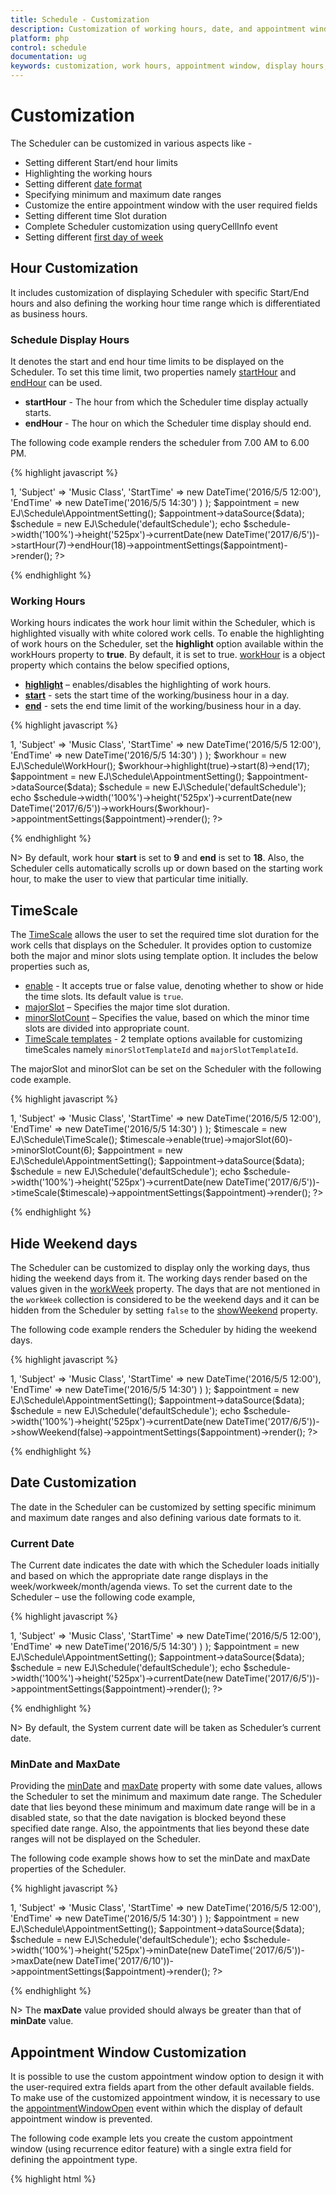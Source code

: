 ```yaml
---
title: Schedule - Customization	
description: Customization of working hours, date, and appointment window
platform: php
control: schedule
documentation: ug
keywords: customization, work hours, appointment window, display hours, Query cell info
---
```

# Customization

The Scheduler can be customized in various aspects like -

* Setting different Start/end hour limits
* Highlighting the working hours
* Setting different [date format](/php/schedule/globalization-and-localization#date-format)
* Specifying minimum and maximum date ranges
* Customize the entire appointment window with the user required fields
* Setting different time Slot duration
* Complete Scheduler customization using queryCellInfo event
* Setting different [first day of week](/php/schedule/globalization-and-localization#first-day-of-week)

## Hour Customization

It includes customization of displaying Scheduler with specific Start/End hours and also defining the working hour time range which is differentiated as business hours.

### Schedule Display Hours

It denotes the start and end hour time limits to be displayed on the Scheduler. To set this time limit, two properties namely [startHour](/api/js/ejschedule#members:starthour) and [endHour](/api/js/ejschedule#members:endhour) can be used.

* **startHour** - The hour from which the Scheduler time display actually starts.
* **endHour** - The hour on which the Scheduler time display should end.

The following code example renders the scheduler from 7.00 AM to 6.00 PM.

{% highlight javascript %}

<?php
    require_once '../EJ/AutoLoad.php';

    $data = array(
        array(
            'Id' => 1,
            'Subject' => 'Music Class',
            'StartTime' => new DateTime('2016/5/5 12:00'),
            'EndTime' => new DateTime('2016/5/5 14:30')
        )
    );

    $appointment = new EJ\Schedule\AppointmentSetting();
    $appointment->dataSource($data);

    $schedule = new EJ\Schedule('defaultSchedule');
    echo $schedule->width('100%')->height('525px')->currentDate(new DateTime('2017/6/5'))->startHour(7)->endHour(18)->appointmentSettings($appointment)->render();
?>

{% endhighlight %}

### Working Hours

Working hours indicates the work hour limit within the Scheduler, which is highlighted visually with white colored work cells. To enable the highlighting of work hours on the Scheduler, set the **highlight** option available within the workHours property to **true**. By default, it is set to true. [workHour](/api/js/ejschedule#members:workhours) is a object property which contains the below specified options,

* **[highlight](/api/js/ejschedule#members:workhours-highlight)** – enables/disables the highlighting of work hours.
* **[start](/api/js/ejschedule#members:workhours-start)** - sets the start time of the working/business hour in a day.
* **[end](/api/js/ejschedule#members:workhours-end)** - sets the end time limit of the working/business hour in a day.

{% highlight javascript %}

<?php
    require_once '../EJ/AutoLoad.php';

    $data = array(
        array(
            'Id' => 1,
            'Subject' => 'Music Class',
            'StartTime' => new DateTime('2016/5/5 12:00'),
            'EndTime' => new DateTime('2016/5/5 14:30')
        )
    );

    $workhour = new EJ\Schedule\WorkHour();
    $workhour->highlight(true)->start(8)->end(17);

    $appointment = new EJ\Schedule\AppointmentSetting();
    $appointment->dataSource($data);

    $schedule = new EJ\Schedule('defaultSchedule');
    echo $schedule->width('100%')->height('525px')->currentDate(new DateTime('2017/6/5'))->workHours($workhour)->appointmentSettings($appointment)->render();
?>

{% endhighlight %}

N> By default, work hour **start** is set to **9** and **end** is set to **18**. Also, the Scheduler cells automatically scrolls up or down based on the starting work hour, to make the user to view that particular time initially.

## TimeScale

The [TimeScale](/api/js/ejschedule#members:timeScale) allows the user to set the required time slot duration for the work cells that displays on the Scheduler. It provides option to customize both the major and minor slots using template option. It includes the below properties such as,

* [enable](/api/js/ejschedule#members:timeScale-enable) - It accepts true or false value, denoting whether to show or hide the time slots. Its default value is `true`.
* [majorSlot](/api/js/ejschedule#members:timeScale-majorSlot) – Specifies the major time slot duration.
* [minorSlotCount](/api/js/ejschedule#members:timeScale-minorSlotCount) – Specifies the value, based on which the minor time slots are divided into appropriate count.
* [TimeScale templates](/php/schedule/templates#timescale-templates) - 2 template options available for customizing timeScales namely `minorSlotTemplateId` and `majorSlotTemplateId`.

The majorSlot and minorSlot can be set on the Scheduler with the following code example.

{% highlight javascript %}

<?php
    require_once '../EJ/AutoLoad.php';

    $data = array(
        array(
            'Id' => 1,
            'Subject' => 'Music Class',
            'StartTime' => new DateTime('2016/5/5 12:00'),
            'EndTime' => new DateTime('2016/5/5 14:30')
        )
    );

    $timescale = new EJ\Schedule\TimeScale();
    $timescale->enable(true)->majorSlot(60)->minorSlotCount(6);

    $appointment = new EJ\Schedule\AppointmentSetting();
    $appointment->dataSource($data);

    $schedule = new EJ\Schedule('defaultSchedule');
    echo $schedule->width('100%')->height('525px')->currentDate(new DateTime('2017/6/5'))->timeScale($timescale)->appointmentSettings($appointment)->render();
?>

{% endhighlight %}

## Hide Weekend days

The Scheduler can be customized to display only the working days, thus hiding the weekend days from it. The working days render based on the values given in the [workWeek](/api/js/ejschedule#members:workweek) property. The days that are not mentioned in the `workWeek` collection is considered to be the weekend days and it can be hidden from the Scheduler by setting `false` to the [showWeekend](/api/js/ejschedule#members:showweekend) property.

The following code example renders the Scheduler by hiding the weekend days.

{% highlight javascript %}

<?php
    require_once '../EJ/AutoLoad.php';

    $data = array(
        array(
            'Id' => 1,
            'Subject' => 'Music Class',
            'StartTime' => new DateTime('2016/5/5 12:00'),
            'EndTime' => new DateTime('2016/5/5 14:30')
        )
    );

    $appointment = new EJ\Schedule\AppointmentSetting();
    $appointment->dataSource($data);

    $schedule = new EJ\Schedule('defaultSchedule');
    echo $schedule->width('100%')->height('525px')->currentDate(new DateTime('2017/6/5'))->showWeekend(false)->appointmentSettings($appointment)->render();
?>

{% endhighlight %}

## Date Customization

The date in the Scheduler can be customized by setting specific minimum and maximum date ranges and also defining various date formats to it.

### Current Date

The Current date indicates the date with which the Scheduler loads initially and based on which the appropriate date range displays in the week/workweek/month/agenda views. To set the current date to the Scheduler – use the following code example,

{% highlight javascript %}

<?php
    require_once '../EJ/AutoLoad.php';

    $data = array(
        array(
            'Id' => 1,
            'Subject' => 'Music Class',
            'StartTime' => new DateTime('2016/5/5 12:00'),
            'EndTime' => new DateTime('2016/5/5 14:30')
        )
    );

    $appointment = new EJ\Schedule\AppointmentSetting();
    $appointment->dataSource($data);

    $schedule = new EJ\Schedule('defaultSchedule');
    echo $schedule->width('100%')->height('525px')->currentDate(new DateTime('2017/6/5'))->appointmentSettings($appointment)->render();
?>

{% endhighlight %}

N> By default, the System current date will be taken as Scheduler’s current date.

### MinDate and MaxDate

Providing the [minDate](/api/js/ejschedule#members:mindate) and [maxDate](/api/js/ejschedule#members:maxdate) property with some date values, allows the Scheduler to set the minimum and maximum date range. The Scheduler date that lies beyond these minimum and maximum date range will be in a disabled state, so that the date navigation is blocked beyond these specified date range. Also, the appointments that lies beyond these date ranges will not be displayed on the Scheduler.

The following code example shows how to set the minDate and maxDate properties of the Scheduler.

{% highlight javascript %}

<?php
    require_once '../EJ/AutoLoad.php';

    $data = array(
        array(
            'Id' => 1,
            'Subject' => 'Music Class',
            'StartTime' => new DateTime('2016/5/5 12:00'),
            'EndTime' => new DateTime('2016/5/5 14:30')
        )
    );

    $appointment = new EJ\Schedule\AppointmentSetting();
    $appointment->dataSource($data);

    $schedule = new EJ\Schedule('defaultSchedule');
    echo $schedule->width('100%')->height('525px')->minDate(new DateTime('2017/6/5'))->maxDate(new DateTime('2017/6/10'))->appointmentSettings($appointment)->render();
?>

{% endhighlight %}

N> The **maxDate** value provided should always be greater than that of **minDate** value.

## Appointment Window Customization

It is possible to use the custom appointment window option to design it with the user-required extra fields apart from the other default available fields. To make use of the customized appointment window, it is necessary to use the [appointmentWindowOpen](/api/js/ejschedule#events:appointmentwindowopen) event within which the display of default appointment window is prevented.

The following code example lets you create the custom appointment window (using recurrence editor feature) with a single extra field for defining the appointment type.

{% highlight html %}

<!--Container for ejScheduler widget-->
<div id="Schedule1"></div>

<div id="customWindow" style="display: none">
        <div id="appWindow">
            <form id="custom">
                <table width="100%" cellpadding="5">
                    <tbody>
                        <tr style="display: none">
                            <td>
                                Id:
                            </td>
                            <td colspan="2">
                                <input id="customId" type="text" name="Id" />
                            </td>
                        </tr>
                        <tr>
                            <td>
                                Subject:
                            </td>
                            <td colspan="2">
                                <input id="subject" type="text" value="" name="Subject" onfocus="temp()" style="width: 100%" />
                            </td>
                        </tr>
                        <tr>
                            <td>
                                Description:
                            </td>
                            <td colspan="2">
                                <textarea id="customdescription" name="Description" rows="3" cols="50" style="width: 100%; resize: vertical"></textarea>
                            </td>
                        </tr>
                        <tr>
                            <td>
                                StartTime:
                            </td>
                            <td>
                                <input id="StartTime" type="text" value="" name="StartTime" />
                            </td>
                        </tr>
                        <tr>
                            <td>
                                EndTime:
                            </td>
                            <td>
                                <input id="EndTime" type="text" value="" name="EndTime" />
                            </td>
                        </tr>
                        <tr>
                            <td>Appointment Type:</td>
                            <td><input type="text" id="AppointmentType" /></td>
                        </tr>
                        <tr>
                            <td colspan="3">
                                <div class="customcheck">AllDay:</div>
                                <div class="customcheck">
                                    <input id="allDay" type="checkbox" name="AllDay" onchange="allDayCheck()" />
                                </div>
                                <div class="customcheck">Recurrence:</div>
                                <div>
                                    <input id="recurrence" type="checkbox" name="Recurrence" onchange="recurCheck()" />
                                </div>
                            </td>
                        </tr>
                        <tr id="summaryTr" style="display:none;">
                            <td colspan="3">
                                <div class="recSummary">Summary:</div>
                                <div>
                                    <label id="recSummary" name="Summary"></label>
                                </div>

                            </td>
                        </tr>
                        <tr id="editor" style="display:none;">
                            <td colspan="3">
                                <div><a id="recedit" onclick="recurrenceRule()">Edit</a></div>
                            </td>
                        </tr>
                    </tbody>
                </table>
            </form>
            <div>
                <button type="submit" onclick="cancel()" id="buttonCancel" style="float:right;margin-right:20px;margin-bottom:10px;">Cancel</button>
                <button type="submit" onclick="save()" id="buttonSubmit" style="float:right;margin-right:20px;margin-bottom:10px;">Submit</button>
            </div>
        </div>
        <div id="recWindow" style="display: none">
            <div id="recurrenceEditor"></div>
            <br />
            <div>
                <button type="submit" id="recCancel">Cancel</button>
                <button type="submit" id="recSubmit">Submit</button>
            </div>
        </div>
    </div>

{% endhighlight %}

The styles to be applied for the controls within the custom appointment window are as follows.

{% highlight html %}

<style>
    .customcheck {
        float: left;
        margin-right: 10px;
    }

    .error {
        background-color: #FF8A8A;
    }

    #custom table td {
        padding:5px;
    }
</style>

{% endhighlight %}

Now, define the Schedule control shown below.

{% highlight javascript %}

<?php
    require_once '../EJ/AutoLoad.php';

    $data = array(
        array(
            'Id' => 1,
            'Subject' => 'Music Class',
            'StartTime' => new DateTime('2016/5/5 12:00'),
            'EndTime' => new DateTime('2016/5/5 14:30')
        )
    );

    $appointment = new EJ\Schedule\AppointmentSetting();
    $appointment->dataSource($data);

    $schedule = new EJ\Schedule('defaultSchedule');
    echo $schedule->width('100%')->height('525px')->appointmentWindowOpen("onAppointmentWindowOpen")->appointmentSettings($appointment)->render();
?>

{% endhighlight %}

Now, define the custom appointment window within script as shown below

{% highlight javascript %}

$(function () {

    $("#buttonCancel").ejButton({ width: '85px' });
    $("#buttonSubmit").ejButton({ width: '85px' });
    $("#recurrence").ejCheckBox({ change: "recurCheck" });
    $("#StartTime").ejDateTimePicker({ width: "150px" });
    $("#EndTime").ejDateTimePicker({ width: "150px" });
    // DataSource values for the appointment type field
    var types = [
        { text: "Tentative", id: 1 },
        { text: "Busy", id: 3 },
        { text: "Free", id: 5 },
        { text: "Out Of Office", id: 7 }
    ];
    $("#recCancel,#recSubmit").ejButton({ click: "onRecurrenceClick" });
    // defining recurrence editor control to be used as custom appointment window
    $("#recurrenceEditor").ejRecurrenceEditor({ selectedRecurrenceType: 0, frequencies: ["daily", "weekly", "monthly", "yearly", "everyweekday"] });

    // defining dropdown controls to be used within custom appointment window
    $("#AppointmentType").ejDropDownList({
        dataSource: types,
        fields: {
            text: "text",
            id: "id",
            value: "text"
        }
    });

    // defining dialog control to be used as custom appointment window
    $("#customWindow").ejDialog({
        width: 600,
        height: "auto",
        position: { X: 200, Y: 100 },
        showOnInit: false,
        enableModal: true,
        title: "Appointment Window",
        enableResize: false,
        allowKeyboardNavigation: false,
        close: "clearFields"
    });
});

{% endhighlight %}

The following function needs to be defined within script section, which gets called before the default appointment window opens.

{% highlight html %}

<script type="text/javascript">

function onAppointmentWindowOpen(args) {
    args.cancel = true; // prevents the display of default appointment window
    var schObj = $("#Schedule1").data("ejSchedule");
    // When double clicked on the Scheduler cells, fills the StartTime and EndTime fields appropriately
    $("#StartTime").ejDateTimePicker({ value: args.startTime });
    $("#EndTime").ejDateTimePicker({ value: args.endTime });
    $("#recWindow").css("display", "none");
    $("#appWindow").css("display", "");
    if (!ej.isNullOrUndefined(args.target)) {
        // When double clicked on the Scheduler cells, if the target is all day or month cells – only then enable check mark on the all day checkbox
        if ($(args.target.currentTarget).hasClass("e-alldaycells") || (args.startTime.getHours() == 0 && args.endTime.getHours() == 23))
            $("#allDay").prop("checked", true);
        else
            args.model.currentView == "month" ? $("#allDay").prop("checked", true) : $("#allDay").prop("checked", false);
        // If the target is allDay or month cells – disable the StartTime and EndTime fields
        $("#StartTime,#EndTime").ejDateTimePicker({
            enabled: ($(args.target.currentTarget).hasClass("e-alldaycells") || (args.startTime.getHours() == 0 && args.endTime.getHours() == 23) || $(args.target.currentTarget).hasClass("e-monthcells") || args.model.currentView == "month") ? false : true
        });
    }
    // If double clicked on the appointments, fill the custom appointment window fields with appropriate values.
    if (!ej.isNullOrUndefined(args.appointment)) {
        $("#customId").val(args.appointment.Id);
        $("#subject").val(args.appointment.Subject);
        $("#StartTime").ejDateTimePicker({ value: new Date(args.appointment.StartTime) });
        $("#EndTime").ejDateTimePicker({ value: new Date(args.appointment.EndTime) });
        // Fills the Appointment type dropdown with its value
        var value = args.appointment.AppointmentType;
        $("#AppointmentType").ejDropDownList("clearText");
        $("#AppointmentType").ejDropDownList({
            text: value,
            value: value
        });
        $("#allDay").prop("checked", args.appointment.AllDay);
        $("#recurrence").ejCheckBox({ checked: args.appointment.Recurrence });
        if (args.appointment.Recurrence) {
            $("#editor").css("display", "");
            $("#recSummary").html(args.appointment.RecurrenceRule);
            $("#summaryTr").css("display", "");
            recObj._recRule = args.appointment.RecurrenceRule; // app recurrence rule is stored in Recurrence editor object
            recObj.recurrenceRuleSplit(args.appointment.RecurrenceRule, args.appointment.recurrenceExDate); //splitting the recurrence rule
            recObj.showRecurrenceSummary(args.appointment.Id); // updating the recurrence rule in Recurrence editor
        }
    }
    $("#customWindow").ejDialog("open");
}

</script>

{% endhighlight %}

On clicking the **Submit** button within the Custom Appointment window, the following function gets executed – which will validate the appointment fields and then save it appropriately.

{% highlight html %}

<script type="text/javascript">

function save() {
    // checks if the subject value is not left blank before saving it.
    if ($.trim($("#subject").val()) == "") {
        $("#subject").addClass("error");
        return false;
    }
    var obj = {}, temp = {}, rType;
    var formElement = $("#customWindow").find("#custom").get(0);
    // looping through the custom form elements to get each value and form a JSON object
    for (var index = 0; index < formElement.length; index++) {
        var columnName = formElement[index].name, $element = $(formElement[index]);
        if (columnName != undefined) {
            if (columnName == "")
                columnName = formElement[index].id.replace(this._id, "");
            if (columnName != "" && obj[columnName] == null) {
                var value = formElement[index].value;
                if (columnName == "Id" && value != "")
                    value = parseInt(value);
                if ($element.hasClass("e-datetimepicker"))
                    value = new Date(value);
                if (formElement[index].type == "checkbox")
                    value = formElement[index].checked;
                obj[columnName] = value;
            }
        }
    }
    obj["RecurrenceRule"] = (obj.Recurrence) ? recurRule : null;
    var appTypeObj = $("#AppointmentType").data("ejDropDownList");
    obj["AppointmentType"] = appTypeObj.getSelectedValue();
    $("#customWindow").ejDialog("close");
    var object = $("#Schedule1").data("ejSchedule");
    object.saveAppointment(obj);
    clearFields();
}

// This function executes when the submit/cancel button in the recurrence editor window is pressed.
function onRecurrenceClick(args) {
    if ($(args.e.currentTarget).attr("id") == "recSubmit") {
        recObj = $("#recurrenceEditor").ejRecurrenceEditor('instance');
        recObj.closeRecurPublic();
        recurRule = recObj._recRule;
        $("#recSummary").html(recurRule);
    }
    else {
        if (($(args.e.currentTarget).attr("id") == "recCancel")) {
            if ($("#recSummary").html() == "") {
                $("#editor").css("display", "none");
                $("#recurrence").ejCheckBox({ checked: false });
            }
            else
                $("#recurrence").ejCheckBox({ checked: true });
        }
    }
    $("#recWindow").css("display", "none");
    $("#appWindow").css("display", "");
    if ($("#recSummary").html() != "")
        $("#summaryTr").css("display", "");
}

// This function executes when the Edit anchor tag in the edit appointment window is clicked.
function recurrenceRule() {
    $("#recWindow").css("display", "");
    $("#appWindow").css("display", "none");
}

// Clears all the field values of the custom window after saving appointments
function clearFields() {
    $("#customId").val("");
    recObj.clearRecurrenceFields();
    $("#subject").val("");
    $("#AppointmentType").val("");
    $("#recSummary").html("");
    $("#summaryTr").css("display", "none");
    $("#recurrence").ejCheckBox({ checked: false });
    $("#editor").css("display", "none");
    $("#StartTime,#EndTime").ejDateTimePicker({ enabled: true });
}

// This function executes when the recurrence checkbox is checked in the custom appointment window
function recurCheck(args) {
    if (args.isInteraction) {
        if ($("#recurrence").get(0).checked == true) {  // Displays the recurrence field, when recurrence checkbox is checked.
            $("#recWindow").css("display", "");
            $("#appWindow").css("display", "none");
            $("#editor").css("display", "");
        }
        else {
            $("#recWindow").css("display", "none");
            $("#editor").css("display", "none");
            $("#recSummary").html("");
            $("#summaryTr").css("display", "none");
        }
    }
}

// This function executes when the All-day checkbox is checked in the custom appointment window
function allDayCheck() {
    // Disables and sets the specific hours to the StartTime and EndTime fields, when the all-day checkbox is checked
    if ($("#allDay").prop("checked")) {
        var a = $("#StartTime").data("ejDateTimePicker").model.value;
        a.setHours(0, 0, 0);
        var b = $("#EndTime").data("ejDateTimePicker").model.value;
        b.setHours(23, 59, 0);
        $("#StartTime").ejDateTimePicker({ value: new Date(a), enabled: false });
        $("#EndTime").ejDateTimePicker({ value: new Date(b), enabled: false });
    }
    else {
        $("#StartTime").ejDateTimePicker({ enabled: true });
        $("#EndTime").ejDateTimePicker({ enabled: true });
    }
}

// This function executes when the subject text field is currently being focused
function temp() {
    $("#subject").removeClass("error");
}

// This function executes when the cancel button in the custom appointment window is pressed.
function cancel() {
    recObj = $("#recurrenceEditor").ejRecurrenceEditor('instance');
    clearFields();
    $("#customWindow").ejDialog("close");
}

</script>

{% endhighlight %}

## Scheduler Customization using queryCellInfo

It is possible to format and customize almost every child elements of scheduler such as work cells, header cells, time cells and so on using [queryCellInfo ](/api/js/ejschedule#events:appointmentwindowopen) event.

The following code snippet shows how to customize the appointment and work cells based on the query cell info event.

{% highlight javascript %}

<?php
    require_once '../EJ/AutoLoad.php';

    $data = array(
        array(
            'Id' => 1,
            'Subject' => 'Music Class',
            'StartTime' => new DateTime('2016/5/5 12:00'),
            'EndTime' => new DateTime('2016/5/5 14:30')
        )
    );

    $appointment = new EJ\Schedule\AppointmentSetting();
    $appointment->dataSource($data);

    $schedule = new EJ\Schedule('defaultSchedule');
    echo $schedule->width('100%')->height('525px')->currentDate(new DateTime('2017/6/5'))->queryCellInfo("checkInfo")->appointmentSettings($appointment)->render();
?>

function checkInfo(args) {
    switch (args.requestType) {
        case "workcells":
            args.element.css("background-color", "#ffe9cc");
            break;
        case "monthcells":
            args.element.css("background-color", "#faa41a");
            args.element.css("border-color", "#faa41a");
            break;
    }
}

{% endhighlight %}

The Scheduler elements are listed below which can be formatted through this event. The names are listed in the format with which it can be accessed or used within the requestType argument of the event.

<table class="params">
    <thead>
        <tr>
            <th>Request Type</th>
            <th>Description</th>
        </tr>
    </thead>
    <tbody>
        <tr>
            <td class="name">appointment</td>
            <td class="description">Depicts the appointment element within the Scheduler.</td>
        </tr>
        <tr>
            <td class="name">agendacells</td>
            <td class="description">Depicts the Agenda Cell element within the Scheduler.</td>
        </tr>
        <tr>
            <td class="name">alldaycells</td>
            <td class="description">Depicts the AllDay cell element within the Scheduler.</td>
        </tr>
        <tr>
            <td class="name">headercells</td>
            <td class="description">Depicts the header cell element within the Scheduler.</td>
        </tr>
        <tr>
            <td class="name">resourceheadercells</td>
            <td class="description">Depicts the resource header cell element within the Scheduler.</td>
        </tr>
        <tr>
            <td class="name">leftheadercells</td>
            <td class="description">Depicts the left empty space on header cell element within the Scheduler.</td>
        </tr>
        <tr>
            <td class="name">leftindentcells</td>
            <td class="description">Depicts the left empty space on date cell element within the Scheduler.</td>
        </tr>
        <tr>
            <td class="name">timecells</td>
            <td class="description">Depicts the left side time panel cell element within the Scheduler.</td>
        </tr>
        <tr>
            <td class="name">headerdate</td>
            <td class="description">Depicts the header date cell element within the Scheduler.</td>
        </tr>
        <tr>
            <td class="name">emptytd</td>
            <td class="description">Depicts the empty space above the vertical scroller within the Scheduler.</td>
        </tr>
        <tr>
            <td class="name">resourcegroupheader</td>
            <td class="description">Depicts the header group cell in horizontal orientation in the Scheduler.</td>
        </tr>
        <tr>
            <td class="name">monthcells</td>
            <td class="description">Depicts the month cell element within the Scheduler.</td>
        </tr>
        <tr>
            <td class="name">workcells</td>
            <td class="description">Depicts the work cell element within the Scheduler.</td>
        </tr>
    </tbody>
</table>
